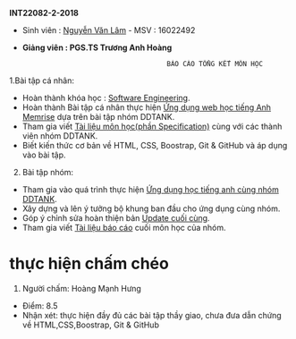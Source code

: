 **INT22082-2-2018**

+ Sinh viên : [Nguyễn Văn Lâm](https://github.com/godturtle48)  - MSV : 16022492

+ **Giảng viên : PGS.TS Trương Anh Hoàng**
                                
                                          BÁO CÁO TỔNG KẾT MÔN HỌC

1.Bài tập cá nhân:
+	Hoàn thành khóa học : [Software Engineering](https://courses.edx.org/courses/course-v1:UBCx+SoftEng1x+1T2018/course/).
+	Hoàn thành Bài tập cá nhân thực hiện [Ứng dụng web học tiếng Anh Memrise](https://github.com/truonganhhoang/INT2208-2-2018/tree/master/nhom-DDTANK) dựa trên bài tập nhóm DDTANK.
+	Tham gia viết [Tài liệu môn học(phần Specification)](https://docs.google.com/document/d/1a4i_31R8WBUAnF91syr1FwBpKoAiTY6rEJt1xWjb74M/edit#heading=h.nzv2vaiffe4k) cùng với các thành viên nhóm DDTANK.
+	Biết kiến thức cơ bản về HTML, CSS, Boostrap, Git & GitHub và áp dụng vào bài tập.
2. Bài tập nhóm:
+	Tham gia vào quá trình thực hiện [Ứng dụng học tiếng anh cùng nhóm DDTANK](https://github.com/truonganhhoang/INT2208-2-2018/tree/master/nhom-DDTANK).
+	Xây dựng và lên ý tưởng bộ khung ban đầu cho ứng dụng cùng nhóm.
+	Góp ý chỉnh sửa hoàn thiện bản [Update cuối cùng](https://github.com/truonganhhoang/INT2208-2-2018/tree/master/nhom-DDTANK).
+	Tham gia viết [Tài liệu báo cáo](https://docs.google.com/document/d/1qLR-qvxi7L6LPCddOGcklxoBS2ZtSFLXLnNQ_AM5NvE/edit) cuối môn học của nhóm.

# thực hiện chấm chéo

1. Người chấm: Hoàng Mạnh Hưng
- Điểm: 8.5
- Nhận xét: thực hiện đầy đủ các bài tập thầy giao, chưa đưa dẫn chứng về HTML,CSS,Boostrap, Git & GitHub
